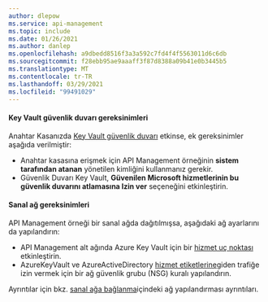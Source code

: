 ```yaml
---
author: dlepow
ms.service: api-management
ms.topic: include
ms.date: 01/26/2021
ms.author: danlep
ms.openlocfilehash: a9dbedd8516f3a3a592c7fd4f4f5563011d6c6db
ms.sourcegitcommit: f28ebb95ae9aaaff3f87d8388a09b41e0b3445b5
ms.translationtype: MT
ms.contentlocale: tr-TR
ms.lasthandoff: 03/29/2021
ms.locfileid: "99491029"
---
```

#### <a name="requirements-for-key-vault-firewall"></a>Key Vault güvenlik duvarı gereksinimleri

Anahtar Kasanızda [Key Vault güvenlik duvarı](../articles/key-vault/general/network-security.md) etkinse, ek gereksinimler aşağıda verilmiştir:

* Anahtar kasasına erişmek için API Management örneğinin **sistem tarafından atanan** yönetilen kimliğini kullanmanız gerekir.
* Güvenlik Duvarı Key Vault, **Güvenilen Microsoft hizmetlerinin bu güvenlik duvarını atlamasına Izin ver** seçeneğini etkinleştirin.

#### <a name="virtual-network-requirements"></a>Sanal ağ gereksinimleri

API Management örneği bir sanal ağda dağıtılmışsa, aşağıdaki ağ ayarlarını da yapılandırın:

* API Management alt ağında Azure Key Vault için bir [hizmet uç noktası](../articles/key-vault/general/overview-vnet-service-endpoints.md) etkinleştirin.
* AzureKeyVault ve AzureActiveDirectory [hizmet etiketlerine](../articles/virtual-network/service-tags-overview.md)giden trafiğe izin vermek için bir ağ güvenlik grubu (NSG) kuralı yapılandırın. 

Ayrıntılar için bkz. [sanal ağa bağlanma](../articles/api-management/api-management-using-with-vnet.md#-common-network-configuration-issues)içindeki ağ yapılandırması ayrıntıları.